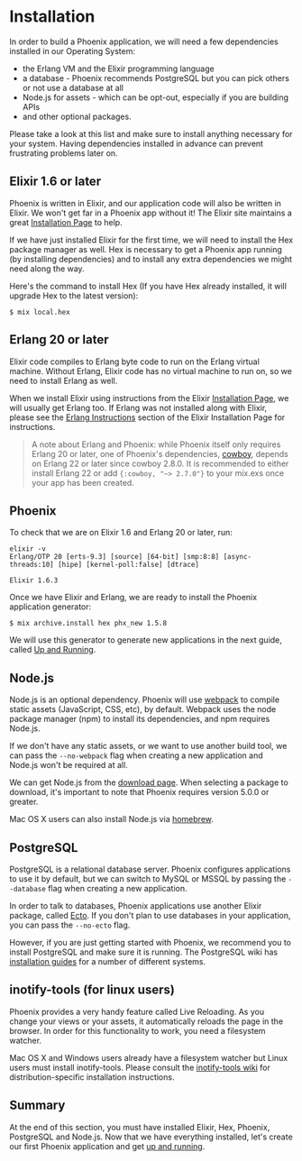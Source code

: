 # Installation

In order to build a Phoenix application, we will need a few dependencies installed in our Operating System:

  * the Erlang VM and the Elixir programming language
  * a database - Phoenix recommends PostgreSQL but you can pick others or not use a database at all
  * Node.js for assets - which can be opt-out, especially if you are building APIs
  * and other optional packages.

Please take a look at this list and make sure to install anything necessary for your system. Having dependencies installed in advance can prevent frustrating problems later on.

## Elixir 1.6 or later

Phoenix is written in Elixir, and our application code will also be written in Elixir. We won't get far in a Phoenix app without it! The Elixir site maintains a great [Installation Page](https://elixir-lang.org/install.html) to help.

If we have just installed Elixir for the first time, we will need to install the Hex package manager as well. Hex is necessary to get a Phoenix app running (by installing dependencies) and to install any extra dependencies we might need along the way.

Here's the command to install Hex (If you have Hex already installed, it will upgrade Hex to the latest version):

```console
$ mix local.hex
```

## Erlang 20 or later

Elixir code compiles to Erlang byte code to run on the Erlang virtual machine. Without Erlang, Elixir code has no virtual machine to run on, so we need to install Erlang as well.

When we install Elixir using instructions from the Elixir [Installation Page](https://elixir-lang.org/install.html),  we will usually get Erlang too. If Erlang was not installed along with Elixir, please see the [Erlang Instructions](https://elixir-lang.org/install.html#installing-erlang) section of the Elixir Installation Page for instructions.

> A note about Erlang and Phoenix: while Phoenix itself only requires Erlang 20 or later, one of Phoenix's dependencies, [cowboy](https://github.com/ninenines/cowboy), depends on Erlang 22 or later since cowboy 2.8.0. It is recommended to either install Erlang 22 or add `{:cowboy, "~> 2.7.0"}` to your mix.exs once your app has been created.

## Phoenix

To check that we are on Elixir 1.6 and Erlang 20 or later, run:

```console
elixir -v
Erlang/OTP 20 [erts-9.3] [source] [64-bit] [smp:8:8] [async-threads:10] [hipe] [kernel-poll:false] [dtrace]

Elixir 1.6.3
```

Once we have Elixir and Erlang, we are ready to install the Phoenix application generator:

```console
$ mix archive.install hex phx_new 1.5.8
```

We will use this generator to generate new applications in the next guide, called [Up and Running](up_and_running.html).

## Node.js

Node.js is an optional dependency. Phoenix will use [webpack](https://webpack.js.org/) to compile static assets (JavaScript, CSS, etc), by default. Webpack uses the node package manager (npm) to install its dependencies, and npm requires Node.js.

If we don't have any static assets, or we want to use another build tool, we can pass the `--no-webpack` flag when creating a new application and Node.js won't be required at all.

We can get Node.js from the [download page](https://nodejs.org/en/download/). When selecting a package to download, it's important to note that Phoenix requires version 5.0.0 or greater.

Mac OS X users can also install Node.js via [homebrew](https://brew.sh/).

## PostgreSQL

PostgreSQL is a relational database server. Phoenix configures applications to use it by default, but we can switch to MySQL or MSSQL by passing the `--database` flag when creating a new application.

In order to talk to databases, Phoenix applications use another Elixir package, called [Ecto](https://github.com/elixir-ecto/ecto). If you don't plan to use databases in your application, you can pass the `--no-ecto` flag.

However, if you are just getting started with Phoenix, we recommend you to install PostgreSQL and make sure it is running. The PostgreSQL wiki has [installation guides](https://wiki.postgresql.org/wiki/Detailed_installation_guides) for a number of different systems.

## inotify-tools (for linux users)

Phoenix provides a very handy feature called Live Reloading. As you change your views or your assets, it automatically reloads the page in the browser. In order for this functionality to work, you need a filesystem watcher.

Mac OS X and Windows users already have a filesystem watcher but Linux users must install inotify-tools. Please consult the [inotify-tools wiki](https://github.com/rvoicilas/inotify-tools/wiki) for distribution-specific installation instructions.

## Summary

At the end of this section, you must have installed Elixir, Hex, Phoenix, PostgreSQL and Node.js. Now that we have everything installed, let's create our first Phoenix application and get [up and running](up_and_running.html).
